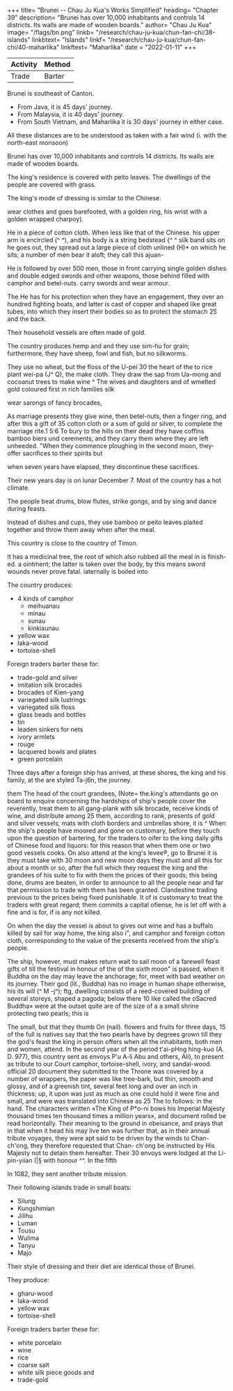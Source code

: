 +++
title= "Brunei -- Chau Ju Kua's Works Simplified"
heading= "Chapter 39"
description= "Brunei has over 10,000 inhabitants and controls 14 districts. Its walls are made of wooden boards."
author= "Chau Ju Kua"
image= "/flags/bn.png"
linkb= "/research/chau-ju-kua/chun-fan-chi/38-islands"
linkbtext= "Islands"
linkf= "/research/chau-ju-kua/chun-fan-chi/40-maharlika"
linkftext= "Maharlika"
date = "2022-01-11"
+++


Activity | Method 
--- | ---
Trade | Barter


Brunei is southeast of Canton. 

- From Java, it is 45 days' journey. 
- From Malaysia, it is 40 days' journey. 
- From South Vietnam, and Maharlika it is 30 days' journey in either case.

All these distances are to be understood as taken with a fair wind (i. with the north-east monsoon)

Brunei has over 10,000 inhabitants and controls 14 districts. Its walls are made of wooden boards.

The king's residence is covered with peito leaves. The dwellings of the people are covered with grass.

The king's mode of dressing is similar to the Chinese. 

wear clothes and goes barefooted,
with a golden ring, his wrist with a golden
wrapped
charpoy).

He
in a piece of cotton cloth.
When
less like that of the Chinese.
his
upper arm is encircled
(^ ^), and his body is
a string bedstead {^ ^
silk band
sits on
he goes out, they spread out a large piece of cloth unlined
(H)* on which he sits; a number of men bear it aloft; they call this ajuan-


He is followed by over 500 men, those in front carrying
single
golden dishes and double edged swords and other weapons, those behind
filled
with camphor and betel-nuts.
carry swords and wear armour.

The
He
has for his protection
when they have an engagement, they
over an hundred fighting boats, and
latter is cast of copper
and shaped
like
great tubes, into which they insert their bodies so as to protect the stomach
25
and the back.

Their household vessels are often made of gold. 

The country produces hemp and
and they use sim-hu for grain;
furthermore, they have sheep, fowl and fish, but no silkworms. 

They use no wheat, but the floss
of the U-pei 30 the heart of the
to rice plant
wei-pa (J^
Q),
the
make cloth. They draw the sap from
Ua-mong and cocoanut trees
to
make wine ^
The wives and daughters
and of wmelted gold coloured
first
in rich families
silk

wear sarongs of fancy brocades,

As
marriage presents they
give wine, then betel-nuts, then a finger ring, and after this a gift of
35 cotton cloth
or a
sum
of gold or silver, to complete the marriage rite.1 5:6
To bury
to the hills on
their dead they have coffins
bamboo
biers
und cerements, and they carry them
where they are left unheeded. "When they commence
ploughing in the second moon, they-offer sacrifices to their spirits
but

when seven years have elapsed, they discontinue these sacrifices.

Their new years day is on lunar December 7. Most of the country has a hot climate.

The people beat drums, blow flutes, strike gongs, and by sing and dance during feasts. 

Instead of dishes and cups, they use bamboo or peito leaves plaited together and throw them away when after the meal.

This country is close to the country of Timon. 

It has a medicinal tree, the root of which
also
rubbed
all
the meal
in
is finish-ed.
a ointment; the latter is taken
over the body, by this means sword wounds never prove fatal.
iaternally
is boiled into 

The country produces:
- 4 kinds of camphor
  - meihuanau
  - minau
  - sunau
  - kinkiaunau
- yellow wax
- laka-wood
- tortoise-shell

Foreign traders barter these for:
- trade-gold and silver
- imitation silk brocades
- brocades of Kien-yang
- variegated silk lustrings
- variegated silk floss
- glass beads and bottles
- tin
- leaden sinkers for nets
- ivory armlets
- rouge
- lacquered bowls and plates
- green porcelain


Three days after a foreign ship has arrived, at these shores, the king
and
his family, at the
are styled Ta-j6n,
the journey.

them
The
head of the court grandees, (Note= the.king's attendants go on board to enquire concerning the hardships of ship's people cover the
reverently,
treat
them
to
all
gang-plank with
silk brocade, receive
kinds of wine, and distribute
among
25
them, according to rank, presents of gold and silver vessels, mats with cloth
borders and umbrellas
shore,
it
is
^ When the
ship's people
have moored and gone on
customary, before they touch upon the question of bartering, for
the traders to oifer to the king daily gifts of Chinese food and liquors:
for this reason that
when
them one or two good
vessels
cooks.
On
also attend at the king's levee®,
go to Brunei 
it is
they must take with 30
moon and new moon days they must
and all this for about a month or so, after
the full
which they request the king and the grandees of
his suite to fix
with them
the prices of their goods; this being done, drums are beaten, in order to
announce to
all
the people near and far that permission to trade with
them
has been granted. Clandestine trading previous to the prices being fixed
punishable. It
of
is
customary to treat the traders with great regard;
them commits a
capital ofiense, he is let off with a fine
and
is
for, if 
is
any
not killed.

On
when
the day
the vessel
is
about to
gives out wine and has a buffalo killed by
sail for
way
home, the king also
i",
and
camphor and foreign cotton cloth, corresponding to the
value of the presents received from the ship's people. 

The ship, however, must
makes return
wait to sail
moon
of a farewell feast
gifts of
till
the festival in honour of the
of the sixth
moon"
is
passed,
when
it
Buddha on the day
may
leave the anchorage; for,
meet with bad weather on its journey.
Their god (lit., Buddha) has no image in human shape
otherwise,
his
its will
(^
M
-j^);
ftg,
dwelling consists of a reed-covered building of several storeys, shaped
a pagoda; below there
10 like
called the oSacred
Buddha»
were at the outset quite
are of the size of a
a small shrine protecting two pearls; this
is 

The
small, but that they
thumb
On
(nail).
flowers and fruits for three days,
15
of the full
is
natives say that the two pearls
have by degrees grown
till
they
the god's feast the king in person offers
when
all
the inhabitants, both
men and
women, attend.
In the second year of the period t'ai-pHng hing-kuo (A. D. 977), this
country sent as envoys P'u A-li 
Abu
and others,
Ali),
to present
as tribute to our Court camphor, tortoise-shell, ivory, and sandal-wood.
official
20
document they submitted
to the
Throne was covered by a number of
wrappers, the paper was like tree-bark, but thin, smooth and glossy, and of
a greenish tint, several feet long and over an inch in thickness;
up,
it
upon
was just as much as one could hold
it
were
fine
and
small,
and were
was translated into Chinese as
25
The
to
follows:
in the hand.
The characters written
«The King of P*o-ni bows
his Imperial
Majesty
thousand times ten thousand times a million years», and
document
rolled
be read horizontally. Their meaning
to the ground in obeisance, and prays that
in that
when
it
head
his
may
live ten
was further
that, as in their annual tribute voyages, they
were apt
said
to be
driven by the winds to Chan-ch'ong, they therefore requested that Chan-
ch'ong be instructed by His Majesty not to detain them hereafter. Their
30
envoys were lodged at the Li-pin-yiian (|§
with honour ^^.
In the
fifth


In 1082, they sent another tribute mission. 


Their following islands trade in small boats:
- Silung
- Kungshimian
- Jilihu
- Luman
- Tousu
- Wulima
- Tanyu
- Majo

Their style of dressing and their diet are identical those of Brunei. 

They produce:
- gharu-wood
- laka-wood
- yellow wax
- tortoise-shell

Foreign traders barter these for:
- white porcelain
- wine
- rice
- coarse salt
- white silk piece goods and
- trade-gold


<!-- Notes.
The
1)
mention of Borneo in Chinese literature dates from
(/^ ^), 6,5 under the form P'o-ni
earliest
when
ninth century,
10
the latter part of the
occurs in the Man-shu
(y^ j^).
name used by our author are both
pronounced in Cantonese Put-ni, i. e., Brni, Borneo. See also Groeneveldt, Notes, 101 et seqq.
Gerini, Researches, 512 et seqq., is ((perfectly sure» P'o-ni is Pani or Panel on the Barumun
or Pani River, east coast of Sumatra, in about 2°20'— 2°30' N. lat. The information given
by Chau Ju-kua strengthens the identification of P'o-ni with Borneo. He says it was near
Pel Hot, B. E.
Ti-mbn
F. E. 0., IV, 287, 296.
The two forms
of the
one of which can possibly have been near Sumatra, and some, at
to have been
to Borneo, and not one to Sumatra.
the Celebes. Certain other facts
in
15
— unquestionably Luzon. He speaks of neighbouring
Timor, and south of Ma-i
(island of
islands, not
it
— It
— even
least, of
which appear
the story of the two pearls,
all point
20
true that in a previous passage (supra, p. 76}
is
our author states that P'o-ni was 15 days sailing N.-W. of Sho-p'o, while in this chapter he says
it is
may
45 days journey from Sho-p'o, but this
remarks (supra,
58) on Chinese errors in
p.
partly be accounted for by reference to previous
compass directions at sea, and the course sailed,
whether straight or coast-wise, should also be taken
Nipa palm
2)
This character stands for
3)
J.
A. 0.
S.,
4)
nang
is
84.
litter or
Sha-hu
hammock; the word
sago, see supra, p.
Is
in
.
On
— 399.
The
first
Cantonese Jca-mung,
(^
is
^^
is
written
MJ- A juan-
evidently the gomuti palm, the sap of which
is
is
the
is
I,
Ming period the name was
p^). See Groeneveldt, Notes, 116.
written Ti-wu, in Cantonese Ti-mat. In the
)
and Ki-li-ti-mOn
(^
j^
||_
p, 63, line 32,
these products of Borneo, see infra, Pt. II.
The character jung is
Fu-kien. ((Variegated silk
flossa.
jung. Confer the terms Tcie-jung
((Green porcelains,
is
(^ :^)
our celadon porcelain;
Chb-kiang province, and was an important
times. See
character of this word
itself
the medecine for wounds, conf. supra,
On
Sung books, see Hirth,
island of Timor. In a previous passage (supra, p. 83), giving a list of the depen- 35
written Ch'i-mon
7)
the suppression of radicals in
made. See Crawfurd, Hist. Indian Archipelago,
do not know what native word is transcribed by Ma-mong.
We
6)
(jpet-to).
30
appears to be foreign. See supra, pp. 47, 50, 72.
84. We'i-pa, in Cantonese mi-pa is the nipa palm. See supra,
substance from which toddy
dences of Java, the name
On
Xh
25
into consideration.
palmyra palm
27.
Kia-mong,
ordinary
397
XXX,
In some editions of this work the
a
5)
p.
(ivei-pa) leaves probably, not
Hirth, Ancient Chinese porcelain,
the World. (Hakl. Soc.
8) ((Mats
edit.) 117.
with cloth borders»,
Kien-yang
and siu-jung
it
is
a town in Kien-ning-fu,
probably for -^d
(|k 3^),
also
pronounced 40
P'ei-wbn-yiin-fu,
2,7i.
was principally manufactured at Lung-ch'iian
article
29,
in
of export in Chinese trade in mediaeval
38—69.
Conf. Pigafetta, First
Voyage round
45
__
^^ J^.
The
first
character
is
identical with
J^,
according
and we find mentioned in P'ei-wbn-yun-fu, llQAj 162, as a term used during
Jh| jS.
On the subject of mats, see
the Sung dynasty, ((mats having a brocaded hem»,
to K'ang-hi-tzi-tien,
^a
infra, Pt. II. Ch.
XXIV.
—1,39
159
PHILIPPINE ISLANDS.
9) It
on the
first
is custamary in China for hidg officials to receive the visits of their
subordinates
and fifteenth of each moon, and these days are the ordinary holidays of the people,
on which they
make
WK f^
^°)
5 46,98 gives
visits.
^
^^^ ^^^^ character stands for
several quotations of analogous terms;
oto go to», Bto travels. Pei-wbn-yan-fu,
^^^ «a farewell dinner to a parting
e. g.,
jjjg_
friends also «a viaticumn.
11) The feast of Kuan-yin, the patron of sailors, see supra, p. 69. Buddhism was not unknown
Borneo in mediaeval times, though the date of its appearance there is uncertain. See Lassen,
Indische Altherthumsk. IV, 582. Crawfurd, J. E. G. S., XXIII, 83.
in
10
12)
Can these pearls be the same Pigafetta speaks of in his Narrative? «They say
that the
Coest of Borneo) has two pearls as large as a hen's eggs, and so
placed on a smooth table they cannot be made to stand stiH». See First
W.
king of Burne (Brunei,
perfectly round that
if
Voyage round the World by Magellan (Hakl.
according to the Fang-yea ^ossary in K'ang-hsi
Soc.
edit.),
tzi-tien.
117, 120. -j^
The
statue
is
'^ «humaushape»,
placed in contrast with
15 the pearls.
The full text of this letter of the ruler of Borneo is given in Sung-shi, 489,18. The
name is there said to be Hiang-ta (fS]
and that of the envoy P'u Lu-sie (»^
'^^^ ^^"^S said in his letter to the Emperor of China concerning this envoy= ((Recently
^)0-
fM.
there was a trader, P'u Lu-sie by name, whose ship arrived at the mouth of my river; I sent a
20 man to invite him to my place, and then he told me he came from China. The people of my
13)
^)
king's
country were
the Court
....»
much pleased at this, and, preparing a ship, asked this stranger to guide them to
See Groeneveldt, Notes, 109. It appears from this that it is to the enterprising
Arab traders of Canton,
or Ts'iian-chou, that belongs the credit of opening relations between
China and Borneo.
Sung-shi, 489,19* gives the name of the king of Borneo as Si-li-ma-jo (^^ j||
which may be Sri Maharaja or Maradja. The mission sailed back from Ts'iian-chou.
15) These islands must probably be looked for in the Celebes and Moluccas; there is nothing
to indicate how the nineteen characters which give their names should be grouped. The division
here adopted is purely tentative. The first name may be Serang or Coram, the third Gilolo. Wu-
30 li-ma may be the same as the Wu-li (/^ JB) of Yuan-shi, 162 which Groeneveldt, Notes,
Tan-yu suggests Ternate, and Ma-jo
27, thought might be Bali, but this seems doubtful.

Mahono, but none of these islands produce any kind
of gharu-wood. -->